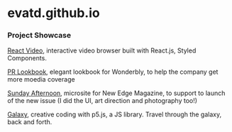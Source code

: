 # evatd.github.io

### Project Showcase 

[React Video](https://evatd.github.io/react-video/), interactive video browser built with React.js, Styled Components.

[PR Lookbook](https://pr.wonderbly.com/), elegant lookbook for Wonderbly, to help the company get more moedia coverage

[Sunday Afternoon](https://evatd.github.io/afternoon-walk/), microsite for New Edge Magazine, to support to launch of the new issue (I did the UI, art direction and photography too!)

[Galaxy](https://evatd.github.io/galaxy/), creative coding with p5.js, a JS library. Travel through the galaxy, back and forth.
